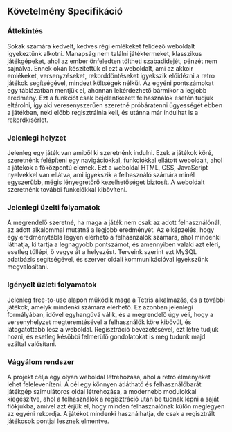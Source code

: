## Követelmény Specifikáció

### Áttekintés 

Sokak számára kedvelt, kedves régi emlékeket felidéző weboldalt igyekeztünk alkotni. Manapság nem találni játéktermeket, klasszikus játékgépeket, ahol az ember önfeledten töltheti szabadidejét, pénzét nem sajnálva. Ennek okán készítettük el ezt a weboldalt, ami az akkoir emlékeket, versenyzéseket, rekorddöntéseket igyekszik előidézni a retro játékok segítségével, mindezt költségek nélkül. Az egyéni pontszámokat egy táblázatban mentjük el, ahonnan lekérdezhető bármikor a legjobb eredmény. Ezt a funkciót csak bejelentkezett felhasználók esetén tudjuk eltárolni, így aki veresenyszerűen szeretné próbáratenni ügyességét ebben a játékban, neki előbb regisztrálnia kell, és utánna már indulhat is a rekordkísérlet.

### Jelenlegi helyzet

Jelenleg egy játék van amiből ki szeretnénk indulni. Ezek a játékok köré, szeretnénk felépíteni egy navigációkkal, funkciókkal ellátott weboldalt, ahol a játékok a főközpontú elemek. Ezt a weboldal HTML, CSS, JavaScript nyelvekkel van ellátva, ami igyekszik a felhasználó számára minél egyszerűbb, mégis lényegretőrő kezelhetőséget biztosít. A weboldalt szeretnénk további funkciókkal kibővíteni.

### Jelenlegi üzelti folyamatok 

A megrendelő szeretné, ha maga a játék nem csak az adott felhasználónál, az adott alkalommal mutatná a legjobb eredményét. Az elképzelés, hogy egy eredménytábla legyen elérhető a felhasnzálók számára, ahol mindenki láthatja, ki tartja a legnagyobb pontszámot, és amennyiben valaki azt eléri, esetleg túllépi, ő vegye át a helyezést. Terveink szerint ezt MySQL adatbázis segítségével, és szerver oldali kommunikációval igyekszünk megvalósítani.

### Igényelt üzleti folyamatok 

Jelenleg free-to-use alapon működik maga a Tetris alkalmazás, és a további játékok, amelyk mindenki számára elérhető. Ez azonban jelenlegi formályában, idővel egyhangúvá válik, és a megrendelő úgy véli, hogy a versenyhelyzet megteremtésével a felhasználók köre kibővül, és látogatottabb lesz a weboldal. Regisztráció bevezetésével, ezt létre tudjuk hozni, és esetleg későbbi felmerülő gondolatokat is meg tudunk majd ezáltal valósítani.

### Vágyálom rendszer 

A projekt célja egy olyan weboldal létrehozása, ahol a retro élményeket lehet feleleveníteni. A cél egy könnyen átlátható és felhasználóbarát játékgép szimulátoros oldal létrehozása, a modernebb modulokkal kiegészítve, ahol a felhasználók a regisztráció után be tudnak lépni a saját fiókjukba, amivel azt érjük el, hogy minden felhasználónak külön meglegyen az egyéni rekordja. A játékot mindenki használhatja, de csak a regisztrált játékosok pontjai lesznek elmentve.
